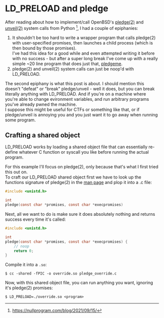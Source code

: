 # LD_PRELOAD and pledge

After reading about how to implement/call OpenBSD's [pledge(2)](https://man.openbsd.org/pledge) and [unveil(2)](https://man.openbsd.org/unveil) system calls from Python [^py], I had a couple of epiphanies:

1. It shouldn't be too hard to write a wrapper program that calls pledge(2) with user-specified promises, then launches a child process (which is then bound by those promises).  
  I've had this idea for a good while and even attempted writing it before with no success - but after a super long break I've come up with a really simple ~20 line program that does just that, [pledgeme](https://github.com/e-zk/pledgeme).  
2. pledge(2) and unveil(2) system calls can just be noop'd with LD_PRELOAD.

The second epiphany is what this post is about. I should mention this doesn't "defeat" or "break" pledge/unveil - well it does, but you can break literally anything with LD_PRELOAD. And if you're on a machine where you're able to change evironment variables, and run arbitrary programs you've already pwned the machine.   
I suppose this might be useful for CTFs or something like that, or if pledge/unveil is annoying you and you just want it to go away when running some program.

## Crafting a shared object

LD_PRELOAD works by loading a shared object file that can essentially re-define whatever C function or syscall you like before running the actual program.

For this example I'll focus on pledge(2), only because that's what I first tried this out on.  
To craft our LD_PRELOAD shared object first we have to look up the functions signature of pledge(2) in the [man page](https://man.openbsd.org/pledge) and plop it into a .c file:

```c
#include <unistd.h>

int
pledge(const char *promises, const char *execpromises)

```

Next, all we want to do is make sure it does absolutely nothing and returns success every time it's called:

```c
#include <unistd.h> 

int 
pledge(const char *promises, const char *execpromises) {
	// noop
	return 0;
}
```

Compile it into a `.so`:

```console
$ cc -shared -fPIC -o override.so pledge_override.c
```

Now, with this shared object file, you can run anything you want, ignoring it's pledge(2) promises:

```console
$ LD_PRELOAD=./override.so <program>
```

[^py]: https://nullprogram.com/blog/2021/09/15/
